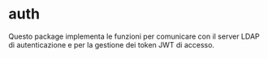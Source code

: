 # auth
Questo package implementa le funzioni per comunicare con il server LDAP di autenticazione e per la gestione dei token JWT di accesso.
